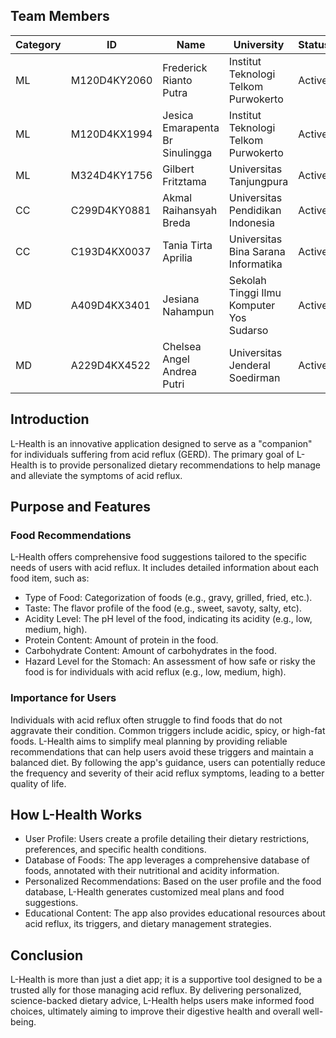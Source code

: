## Team Members

| Category | ID              | Name                                   | University                                        | Status  |
|----------|-----------------|----------------------------------------|--------------------------------------------------|---------|
| ML       | M120D4KY2060    | Frederick Rianto Putra                 | Institut Teknologi Telkom Purwokerto              | Active  |
| ML       | M120D4KX1994    | Jesica Emarapenta Br Sinulingga        | Institut Teknologi Telkom Purwokerto              | Active  |
| ML       | M324D4KY1756    | Gilbert Fritztama                      | Universitas Tanjungpura                           | Active  |
| CC       | C299D4KY0881    | Akmal Raihansyah Breda                 | Universitas Pendidikan Indonesia                  | Active  |
| CC       | C193D4KX0037    | Tania Tirta Aprilia                    | Universitas Bina Sarana Informatika               | Active  |
| MD       | A409D4KX3401    | Jesiana Nahampun                       | Sekolah Tinggi Ilmu Komputer Yos Sudarso          | Active  |
| MD       | A229D4KX4522    | Chelsea Angel Andrea Putri             | Universitas Jenderal Soedirman                    | Active  |

## Introduction

L-Health is an innovative application designed to serve as a "companion" for individuals suffering from acid reflux (GERD). The primary goal of L-Health is to provide personalized dietary recommendations to help manage and alleviate the symptoms of acid reflux.


## Purpose and Features

### Food Recommendations
L-Health offers comprehensive food suggestions tailored to the specific needs of users with acid reflux. It includes detailed information about each food item, such as:
- Type of Food: Categorization of foods (e.g., gravy, grilled, fried, etc.).
- Taste: The flavor profile of the food (e.g., sweet, savoty, salty, etc).
- Acidity Level: The pH level of the food, indicating its acidity (e.g., low, medium, high).
- Protein Content: Amount of protein in the food.
- Carbohydrate Content: Amount of carbohydrates in the food.
- Hazard Level for the Stomach: An assessment of how safe or risky the food is for individuals with acid reflux (e.g., low, medium, high).

### Importance for Users
Individuals with acid reflux often struggle to find foods that do not aggravate their condition. Common triggers include acidic, spicy, or high-fat foods. L-Health aims to simplify meal planning by providing reliable recommendations that can help users avoid these triggers and maintain a balanced diet. By following the app's guidance, users can potentially reduce the frequency and severity of their acid reflux symptoms, leading to a better quality of life.

## How L-Health Works

- User Profile: Users create a profile detailing their dietary restrictions, preferences, and specific health conditions.
- Database of Foods: The app leverages a comprehensive database of foods, annotated with their nutritional and acidity information.
- Personalized Recommendations: Based on the user profile and the food database, L-Health generates customized meal plans and food suggestions.
- Educational Content: The app also provides educational resources about acid reflux, its triggers, and dietary management strategies.

## Conclusion
L-Health is more than just a diet app; it is a supportive tool designed to be a trusted ally for those managing acid reflux. By delivering personalized, science-backed dietary advice, L-Health helps users make informed food choices, ultimately aiming to improve their digestive health and overall well-being.
